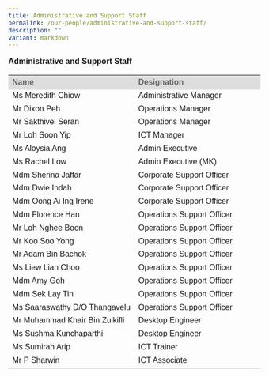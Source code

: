 ```yaml
---
title: Administrative and Support Staff
permalink: /our-people/administrative-and-support-staff/
description: ""
variant: markdown
---
```

<p style="line-height:1.3; font-size:16px; font-family:Arial; text-align:justify;"><b>Administrative and Support Staff</b></p>
<table style="width: 580px">
	<colgroup><col style="width:50%"><col style="width:50%"></colgroup>
	<tbody><tr>
		<th style="line-height:1.3; font-size:16px; font-family:Arial; text-align:justify;background-color:#DDD; color:#666">Name</th>
		<th style="line-height:1.3; font-size:16px; font-family:Arial; text-align:justify;background-color:#DDD; color:#666">Designation</th>
	</tr>
	<tr>
		<td style="line-height:1.3; font-size:16px; font-family:Arial; text-align:justify;">Ms Meredith Chiow</td> 
		<td style="line-height:1.3; font-size:16px; font-family:Arial; text-align:justify;">Administrative Manager</td>
	</tr>
	<tr>
		<td style="line-height:1.3; font-size:16px; font-family:Arial; text-align:justify;">Mr Dixon Peh</td> 
		<td style="line-height:1.3; font-size:16px; font-family:Arial; text-align:justify;">Operations Manager</td>
	</tr>
	<tr>
		<td style="line-height:1.3; font-size:16px; font-family:Arial; text-align:justify;">Mr Sakthivel Seran</td> 
		<td style="line-height:1.3; font-size:16px; font-family:Arial; text-align:justify;">Operations Manager</td>
	</tr>
	<tr>
		<td style="line-height:1.3; font-size:16px; font-family:Arial; text-align:justify;">Mr Loh Soon Yip</td> 
		<td style="line-height:1.3; font-size:16px; font-family:Arial; text-align:justify;">ICT Manager </td>
	</tr>
	<tr>
		<td style="line-height:1.3; font-size:16px; font-family:Arial; text-align:justify;">Ms Aloysia Ang </td> 
		<td style="line-height:1.3; font-size:16px; font-family:Arial; text-align:justify;">Admin Executive</td>
	</tr>
		<tr>
		<td style="line-height:1.3; font-size:16px; font-family:Arial; text-align:justify;">Ms Rachel Low </td> 
		<td style="line-height:1.3; font-size:16px; font-family:Arial; text-align:justify;">Admin Executive (MK)</td>
	</tr>
	<tr>
		<td style="line-height:1.3; font-size:16px; font-family:Arial; text-align:justify;">Mdm Sherina Jaffar </td> 
		<td style="line-height:1.3; font-size:16px; font-family:Arial; text-align:justify;">Corporate Support Officer</td>
	</tr>
	<tr>
		<td style="line-height:1.3; font-size:16px; font-family:Arial; text-align:justify;">Mdm Dwie Indah</td> 
		<td style="line-height:1.3; font-size:16px; font-family:Arial; text-align:justify;">Corporate Support Officer</td>
	</tr>
	<tr>
				<td style="line-height:1.3; font-size:16px; font-family:Arial; text-align:justify;">Mdm Oong Ai Ing Irene      </td> 
		<td style="line-height:1.3; font-size:16px; font-family:Arial; text-align:justify;">Corporate Support Officer</td>
	</tr>
	<tr>
		<td style="line-height:1.3; font-size:16px; font-family:Arial; text-align:justify;">Mdm Florence Han</td> 
		<td style="line-height:1.3; font-size:16px; font-family:Arial; text-align:justify;">Operations Support Officer</td>
	</tr>
	<tr>
		<td style="line-height:1.3; font-size:16px; font-family:Arial; text-align:justify;">Mr Loh Nghee Boon</td> 
		<td style="line-height:1.3; font-size:16px; font-family:Arial; text-align:justify;">Operations Support Officer</td>
	</tr>
	<tr>
		<td style="line-height:1.3; font-size:16px; font-family:Arial; text-align:justify;">Mr Koo Soo Yong</td> 
		<td style="line-height:1.3; font-size:16px; font-family:Arial; text-align:justify;">Operations Support Officer</td>
	</tr>
	<tr>
		<td style="line-height:1.3; font-size:16px; font-family:Arial; text-align:justify;">Mr Adam Bin Bachok</td> 
		<td style="line-height:1.3; font-size:16px; font-family:Arial; text-align:justify;">Operations Support Officer</td>
	</tr>
	<tr>
		<td style="line-height:1.3; font-size:16px; font-family:Arial; text-align:justify;">Ms Liew Lian Choo</td> 
		<td style="line-height:1.3; font-size:16px; font-family:Arial; text-align:justify;">Operations Support Officer</td>
	</tr>
	<tr>
		<td style="line-height:1.3; font-size:16px; font-family:Arial; text-align:justify;">Mdm Amy Goh</td> 
		<td style="line-height:1.3; font-size:16px; font-family:Arial; text-align:justify;">Operations Support Officer</td>
	</tr>
	<tr>
		<td style="line-height:1.3; font-size:16px; font-family:Arial; text-align:justify;">Mdm Sek Lay Tin</td> 
		<td style="line-height:1.3; font-size:16px; font-family:Arial; text-align:justify;">Operations Support Officer</td>
	</tr>
	<tr>
		<td style="line-height:1.3; font-size:16px; font-family:Arial; text-align:justify;">Ms Saaraswathy D/O Thangavelu </td> 
		<td style="line-height:1.3; font-size:16px; font-family:Arial; text-align:justify;">Operations Support Officer</td>
	</tr>
	<tr>
		<td style="line-height:1.3; font-size:16px; font-family:Arial; text-align:justify;">Mr Muhammad Khair Bin Zulkifli</td> 
		<td style="line-height:1.3; font-size:16px; font-family:Arial; text-align:justify;">Desktop Engineer</td>
	</tr>
	<tr>
		<td style="line-height:1.3; font-size:16px; font-family:Arial; text-align:justify;">Ms Sushma Kunchaparthi</td> 
		<td style="line-height:1.3; font-size:16px; font-family:Arial; text-align:justify;">Desktop Engineer</td>
	</tr>
	<tr>
		<td style="line-height:1.3; font-size:16px; font-family:Arial; text-align:justify;">Ms Sumirah Arip</td> 
		<td style="line-height:1.3; font-size:16px; font-family:Arial; text-align:justify;">ICT Trainer</td>
	</tr>
		<tr>
		<td style="line-height:1.3; font-size:16px; font-family:Arial; text-align:justify;">Mr P Sharwin</td> 
		<td style="line-height:1.3; font-size:16px; font-family:Arial; text-align:justify;">ICT Associate </td>
</tr></tbody></table>